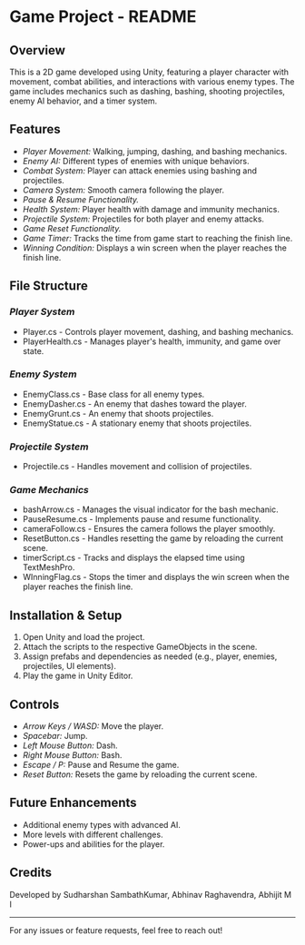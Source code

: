 # Game Project - README

## Overview
This is a 2D game developed using Unity, featuring a player character with movement, combat abilities, and interactions with various enemy types. The game includes mechanics such as dashing, bashing, shooting projectiles, enemy AI behavior, and a timer system.

## Features
- *Player Movement:* Walking, jumping, dashing, and bashing mechanics.
- *Enemy AI:* Different types of enemies with unique behaviors.
- *Combat System:* Player can attack enemies using bashing and projectiles.
- *Camera System:* Smooth camera following the player.
- *Pause & Resume Functionality.*
- *Health System:* Player health with damage and immunity mechanics.
- *Projectile System:* Projectiles for both player and enemy attacks.
- *Game Reset Functionality.*
- *Game Timer:* Tracks the time from game start to reaching the finish line.
- *Winning Condition:* Displays a win screen when the player reaches the finish line.

## File Structure
### *Player System*
- Player.cs - Controls player movement, dashing, and bashing mechanics.
- PlayerHealth.cs - Manages player's health, immunity, and game over state.

### *Enemy System*
- EnemyClass.cs - Base class for all enemy types.
- EnemyDasher.cs - An enemy that dashes toward the player.
- EnemyGrunt.cs - An enemy that shoots projectiles.
- EnemyStatue.cs - A stationary enemy that shoots projectiles.

### *Projectile System*
- Projectile.cs - Handles movement and collision of projectiles.

### *Game Mechanics*
- bashArrow.cs - Manages the visual indicator for the bash mechanic.
- PauseResume.cs - Implements pause and resume functionality.
- cameraFollow.cs - Ensures the camera follows the player smoothly.
- ResetButton.cs - Handles resetting the game by reloading the current scene.
- timerScript.cs - Tracks and displays the elapsed time using TextMeshPro.
- WInningFlag.cs - Stops the timer and displays the win screen when the player reaches the finish line.

## Installation & Setup
1. Open Unity and load the project.
2. Attach the scripts to the respective GameObjects in the scene.
3. Assign prefabs and dependencies as needed (e.g., player, enemies, projectiles, UI elements).
4. Play the game in Unity Editor.

## Controls
- *Arrow Keys / WASD:* Move the player.
- *Spacebar:* Jump.
- *Left Mouse Button:* Dash.
- *Right Mouse Button:* Bash.
- *Escape / P:* Pause and Resume the game.
- *Reset Button:* Resets the game by reloading the current scene.

## Future Enhancements
- Additional enemy types with advanced AI.
- More levels with different challenges.
- Power-ups and abilities for the player.

## Credits
Developed by Sudharshan SambathKumar, Abhinav Raghavendra, Abhijit M I

---
For any issues or feature requests, feel free to reach out!